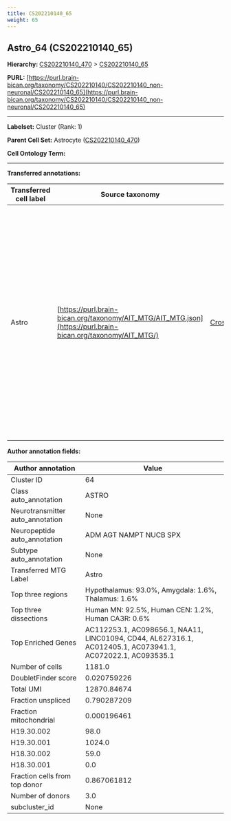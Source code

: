 ```yaml
---
title: CS202210140_65
weight: 65
---
```

## Astro_64 (CS202210140_65)
<b>Hierarchy: </b>
[CS202210140_470](../CS202210140_470) >
[CS202210140_65](../CS202210140_65)

**PURL:** [https://purl.brain-bican.org/taxonomy/CS202210140/CS202210140_non-neuronal/CS202210140_65](https://purl.brain-bican.org/taxonomy/CS202210140/CS202210140_non-neuronal/CS202210140_65)

---


**Labelset:** Cluster (Rank: 1)

**Parent Cell Set:** Astrocyte ([CS202210140_470](../CS202210140_470))



**Cell Ontology Term:** 

[MARKER GENES.]: #


---

[TRANSFERRED ANNOTATIONS.]: #


**Transferred annotations:**

| Transferred cell label | Source taxonomy | Source node accession | Algorithm name | Comment |
|------------------------|-----------------|-----------------------|----------------|---------|
|Astro|[https://purl.brain-bican.org/taxonomy/AIT_MTG/AIT_MTG.json](https://purl.brain-bican.org/taxonomy/AIT_MTG/)|[CrossArea_subclass:e47396020a](https://purl.brain-bican.org/taxonomy/AIT_MTG/CrossArea_subclass_e47396020a)||We performed PCA (50 components) on our full dataset, trained a random forest classifier (scikit-learn, class_ weight=‘balanced’, max_depth=50) on the MTG labels, and then predicted labels for all cells. We labeled each cluster with the mode of its constituent cells if two conditions were met: more than 0.8 of predicted labels matched the mode, and the mean probability of these pre- dictions was greater than 0.8.|

[AUTHOR ANNOTATION FIELDS.]: #


**Author annotation fields:**

| Author annotation | Value |
|-------------------|-------|
|Cluster ID|64|
|Class auto_annotation|ASTRO|
|Neurotransmitter auto_annotation|None|
|Neuropeptide auto_annotation|ADM AGT NAMPT NUCB SPX|
|Subtype auto_annotation|None|
|Transferred MTG Label|Astro|
|Top three regions|Hypothalamus: 93.0%, Amygdala: 1.6%, Thalamus: 1.6%|
|Top three dissections|Human MN: 92.5%, Human CEN: 1.2%, Human CA3R: 0.6%|
|Top Enriched Genes|AC112253.1, AC098656.1, NAA11, LINC01094, CD44, AL627316.1, AC012405.1, AC073941.1, AC072022.1, AC093535.1|
|Number of cells|1181.0|
|DoubletFinder score|0.020759226|
|Total UMI|12870.84674|
|Fraction unspliced|0.790287209|
|Fraction mitochondrial|0.000196461|
|H19.30.002|98.0|
|H19.30.001|1024.0|
|H18.30.002|59.0|
|H18.30.001|0.0|
|Fraction cells from top donor|0.867061812|
|Number of donors|3.0|
|subcluster_id|None|
